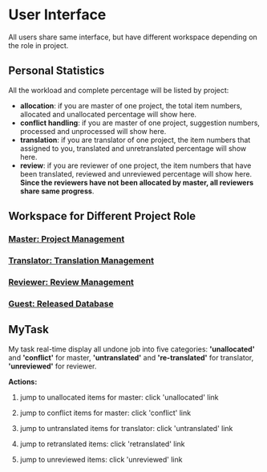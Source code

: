 # User Interface

<span id='user'></span>

All users share same interface, but have different workspace depending on the role in project.
 
## Personal Statistics

<span id='stat'></span>

All the workload and complete percentage will be listed by project:
- **allocation**: if you are master of one project, the total item numbers, allocated and unallocated percentage will show here.
- **conflict handling**: if you are master of one project, suggestion numbers, processed and unprocessed will show here.
- **translation**: if you are translator of one project, the item numbers that assigned to you, translated and unretranslated percentage will show here.
- **review**: if you are reviewer of one project, the item numbers that have been translated, reviewed and unreviewed percentage will show here. **Since the reviewers have not been allocated by master, all reviewers share same progress**.

## Workspace for Different Project Role

<span id='workspace'></span>

### [Master: Project Management](master-project-management.md)

### [Translator: Translation Management](translator-translation-management.md)

### [Reviewer: Review Management](reviewer-review-management.md)

### [Guest: Released Database](guest-released-management.md)

## MyTask

<span id='mytask'></span>

My task real-time display all undone job into five categories: **'unallocated'** and **'conflict'** for master, **'untranslated'** and **'re-translated'** for translator, **'unreviewed'** for reviewer. 

**Actions:**

1. jump to unallocated items for master: click 'unallocated' link

2. jump to conflict items for master: click 'conflict' link

3. jump to untranslated items for translator: click 'untranslated' link

4. jump to retranslated items: click 'retranslated' link

5. jump to unreviewed items: click 'unreviewed' link




















